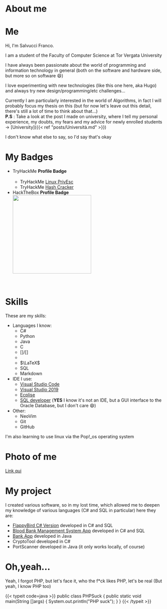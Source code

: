 # About me

# Me
Hi, I'm Salvucci Franco.

I am a student of the Faculty of Computer Science at Tor Vergata University

I have always been passionate about the world of programming and information technology in general (both on the software and hardware side, but more so on software :smile:)

I love experimenting with new technologies (like this one here, aka Hugo)
and always try new design/programming/etc challenges...

Currently I am particularly interested in the world of Algorithms, in fact I will probably focus my thesis on this (but for now let's leave out this detail, there's still a lot of time to think about that...)<br/>
**P.S** : Take a look at the post I made on university, where I tell my personal experience, my doubts, my fears and my advice for newly enrolled students -> [University]({{< ref "posts/Università.md" >}})

I don't know what else to say, so I'd say that's okay

# My Badges

- TryHackMe **Profile Badge** <br/><script src="https://tryhackme.com/badge/2975155"></script><br/>
    - TryHackMe [Linux PrivEsc](https://tryhackme.com/SalvucciF14/badges/linux-privesc)
    - TryHackMe [Hash Cracker](https://tryhackme.com/SalvucciF14/badges/hash-cracker)
- HackTheBox **Profile Badge** <br/><a href="https://app.hackthebox.com/profile/1873672" target="_blank"><img src="https://www.hackthebox.com/badge/image/1873672" width="250"></img></a>
<br/>

# Skills
These are my skills:

- Languages I know:
    - C#
    - <i class="fa-brands fa-python"></i> Python
    - <i class="fa-brands fa-java"></i> Java
    - C
    - [<i class="fa-brands fa-html5"></i>]/[<i class="fa-brands fa-css3"></i>]
    - <i class="fa-brands fa-js"></i>
    - $\LaTeX$
    - <i class="fa-solid fa-database"></i> SQL
    - <i class="fa-brands fa-markdown"></i> Markdown
- IDE I use:
    - [Visual Studio Code](https://code.visualstudio.com/)
    - [Visual Studio 2019](https://visualstudio.microsoft.com/it/vs/older-downloads/)
    - [Ecplise](https://www.eclipse.org/downloads/)
    - [SQL developer](https://www.oracle.com/it/database/sqldeveloper/) (**YES** I know it's not an IDE, but a GUI interface to the Oracle Database, but I don't care 😄)
- Other:
    - NeoVim
    - <i class="fa-brands fa-git"></i> Git
    - <i class="fa-brands fa-github"></i> GitHub

I'm also learning to use linux <i class="fa-brands fa-linux"></i> via the Pop!_os operating system
# Photo of me

[Link qui](https://staticfanpage.akamaized.net/wp-content/uploads/sites/6/2021/11/bambino-sconsolato-hasbulla-1200x675.jpg)

# My project

I created various software, so in my lost time, which allowed me to deepen my knowledge of various languages (C# and SQL in particular)
here they are:

- [FlappyBird C# Version](https://github.com/francosalvucci14/FlappyBird-CS) developed in C# and SQL
- [Blood Bank Management System App](https://github.com/francosalvucci14/BloodBank_ManagementSystem) developed in C# and SQL
- [Bank App](https://github.com/francosalvucci14/Bank-App) developed in <i class="fa-brands fa-java"></i> Java
- CryptoTool developed in C#
- PortScanner developed in <i class="fa-brands fa-java"></i> Java (it only works locally, of course)

# Oh,yeah...

Yeah, I forgot PHP, but let's face it, who the f*ck likes PHP, let's be real
(But yeah, I know PHP too)

{{< typeit code=java >}}
public class PHPSuck {
    public static void main(String []args) {
        System.out.println("PHP suck");
    }
}
{{< /typeit >}}

